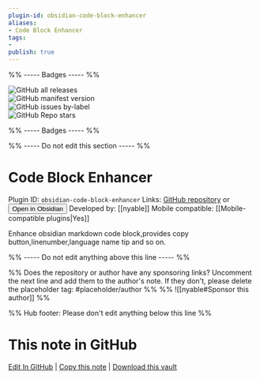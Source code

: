 ```yaml
---
plugin-id: obsidian-code-block-enhancer
aliases:
- Code Block Enhancer
tags: 
- 
publish: true
---
```


%% ----- Badges ----- %%

![GitHub all releases](https://img.shields.io/github/downloads/nyable/obsidian-code-block-enhancer/total?color=573E7A&logo=github&style=for-the-badge)   
![GitHub manifest version](https://img.shields.io/github/manifest-json/v/nyable/obsidian-code-block-enhancer?color=573E7A&logo=github&style=for-the-badge)   
![GitHub issues by-label](https://img.shields.io/github/issues/nyable/obsidian-code-block-enhancer/help%20wanted?color=573E7A&logo=github&style=for-the-badge)   
![GitHub Repo stars](https://img.shields.io/github/stars/nyable/obsidian-code-block-enhancer?color=573E7A&logo=github&style=for-the-badge)

%% ----- Badges ----- %%

%% ----- Do not edit this section ----- %%

# Code Block Enhancer

Plugin ID: `obsidian-code-block-enhancer`
Links: [GitHub repository](https://github.com/nyable/obsidian-code-block-enhancer) or [<button id=HH>Open in Obsidian</button>](obsidian://show-plugin?id=obsidian-code-block-enhancer)
Developed by: [[nyable]]
Mobile compatible: [[Mobile-compatible plugins|Yes]]

Enhance obsidian markdown code block,provides copy button,linenumber,language name tip and so on.

%% ----- Do not edit anything above this line ----- %% 

%% Does the repository or author have any sponsoring links? Uncomment the next line and add them to the author's note. If they don't, please delete the placeholder tag: #placeholder/author %%
%% ![[nyable#Sponsor this author]] %%

%% Hub footer: Please don't edit anything below this line %%

# This note in GitHub

<span class="git-footer">[Edit In GitHub](https://github.dev/obsidian-community/obsidian-hub/blob/main/02%20-%20Community%20Expansions/02.05%20All%20Community%20Expansions/Plugins/obsidian-code-block-enhancer.md "git-hub-edit-note") | [Copy this note](https://raw.githubusercontent.com/obsidian-community/obsidian-hub/main/02%20-%20Community%20Expansions/02.05%20All%20Community%20Expansions/Plugins/obsidian-code-block-enhancer.md "git-hub-copy-note") | [Download this vault](https://github.com/obsidian-community/obsidian-hub/archive/refs/heads/main.zip "git-hub-download-vault") </span>
